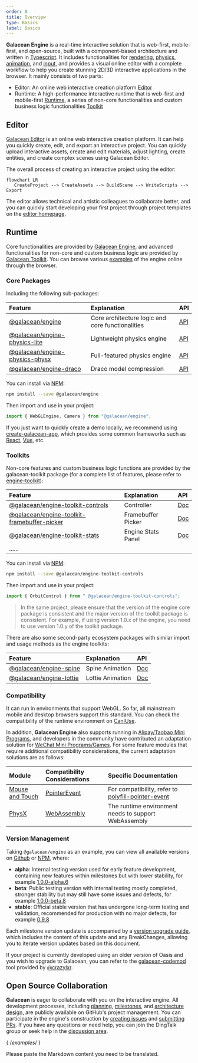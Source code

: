 ```yaml
---
order: 0
title: Overview
type: Basics
label: Basics
---
```


**Galacean Engine** is a real-time interactive solution that is web-first, mobile-first, and open-source, built with a component-based architecture and written in [Typescript](https://www.typescriptlang.org/). It includes functionalities for [rendering](/en/docs/graphics-renderer), [physics](/en/docs/physics-overall), [animation](/en/docs/animation-system), and [input](/en/docs/input), and provides a visual online editor with a complete workflow to help you create stunning 2D/3D interactive applications in the browser. It mainly consists of two parts:

- Editor: An online web interactive creation platform [Editor](https://galacean.antgroup.com/editor)
- Runtime: A high-performance interactive runtime that is web-first and mobile-first [Runtime](https://github.com/galacean/runtime), a series of non-core functionalities and custom business logic functionalities [Toolkit](https://github.com/galacean/runtime-toolkit)

## Editor

[Galacean Editor](https://antg.antgroup.com/editor) is an online web interactive creation platform. It can help you quickly create, edit, and export an interactive project. You can quickly upload interactive assets, create and edit materials, adjust lighting, create entities, and create complex scenes using Galacean Editor.

The overall process of creating an interactive project using the editor:

```mermaid
flowchart LR
   CreateProject --> CreateAssets --> BuildScene --> WriteScripts --> Export
```

The editor allows technical and artistic colleagues to collaborate better, and you can quickly start developing your first project through project templates on the [editor homepage](https://galacean.antgroup.com/editor).

## Runtime

Core functionalities are provided by [Galacean Engine](https://www.npmjs.com/package/@galacean/runtime), and advanced functionalities for non-core and custom business logic are provided by [Galacean Toolkit](https://github.com/galacean/runtime-toolkit). You can browse various [examples](https://antg.antgroup.com/#/examples/latest/background) of the engine online through the browser.

### Core Packages

Including the following sub-packages:

| Feature                                                                                         | Explanation             | API                          |
| :---------------------------------------------------------------------------------------------- | :---------------------- | ---------------------------- |
| [@galacean/engine](https://www.npmjs.com/package/@galacean/engine)                             | Core architecture logic and core functionalities | [API](/apis/core)            |
| [@galacean/engine-physics-lite](https://www.npmjs.com/package/@galacean/engine-physics-lite)   | Lightweight physics engine | [API](/apis/physics-lite)    |
| [@galacean/engine-physics-physx](https://www.npmjs.com/package/@galacean/engine-physics-physx) | Full-featured physics engine | [API](/apis/physics-physx)   |
| [@galacean/engine-draco](https://www.npmjs.com/package/@galacean/engine-draco)                 | Draco model compression | [API](/apis/draco)           |

You can install via [NPM](https://docs.npmjs.com/):

```bash
npm install --save @galacean/engine
```

Then import and use in your project:

```typescript
import { WebGLEngine, Camera } from "@galacean/engine";
```

If you just want to quickly create a demo locally, we recommend using [create-galacean-app](https://github.com/galacean/create-galacean-app), which provides some common frameworks such as [React](https://reactjs.org/), [Vue](https://vuejs.org/), etc.

### Toolkits

Non-core features and custom business logic functions are provided by the galacean-toolkit package (for a complete list of features, please refer to [engine-toolkit](https://github.com/galacean/engine-toolkit/tree/main)):

| Feature                                                                                                                 | Explanation | API                                    |
| :---------------------------------------------------------------------------------------------------------------------- | :---------- | :------------------------------------- |
| [@galacean/engine-toolkit-controls](https://www.npmjs.com/package/@galacean/engine-toolkit-controls)                     | Controller  | [Doc](/en/docs/graphics-camera-control)  |
| [@galacean/engine-toolkit-framebuffer-picker](https://www.npmjs.com/package/@galacean/engine-toolkit-framebuffer-picker) | Framebuffer Picker | [Doc](/en/docs/input-framebuffer-picker) |
| [@galacean/engine-toolkit-stats](https://www.npmjs.com/package/@galacean/engine-toolkit-stats)                           | Engine Stats Panel | [Doc](/en/docs/performance-stats)        |
| ......                                                                                                                  |             |                                        |

You can install via [NPM](https://docs.npmjs.com/):

```bash
npm install --save @galacean/engine-toolkit-controls
```

Then import and use in your project:

```typescript
import { OrbitControl } from " @galacean/engine-toolkit-controls";
```

> In the same project, please ensure that the version of the engine core package is consistent and the major version of the toolkit package is consistent. For example, if using version 1.0.x of the engine, you need to use version 1.0.y of the toolkit package.

There are also some second-party ecosystem packages with similar import and usage methods as the engine toolkits:

| Feature                                                                             | Explanation | API                             |
| :----------------------------------------------------------------------------------- | :---------- | :------------------------------ |
| [@galacean/engine-spine](https://www.npmjs.com/package/@galacean/engine-spine)       | Spine Animation | [Doc](/en/docs/graphics-2d-spine) |
| [@galacean/engine-lottie](https://www.npmjs.com/package/@galacean/engine-lottie)     | Lottie Animation | [Doc](/en/docs/graphics-lottie)   |

### Compatibility

It can run in environments that support WebGL. So far, all mainstream mobile and desktop browsers support this standard. You can check the compatibility of the runtime environment on [CanIUse](https://caniuse.com/?search=webgl).

In addition, **Galacean Engine** also supports running in [Alipay/Taobao Mini Programs](/en/docs/assets-build), and developers in the community have contributed an adaptation solution for [WeChat Mini Programs/Games](https://github.com/deepkolos/platformize). For some feature modules that require additional compatibility considerations, the current adaptation solutions are as follows:

| Module                            | Compatibility Considerations                                | Specific Documentation                                                                   |
| :-------------------------------- | :---------------------------------------------------------- | :---------------------------------------------------------------------------------------- |
| [Mouse and Touch](/en/docs/input)    | [PointerEvent](https://caniuse.com/?search=PointerEvent)     | For compatibility, refer to [polyfill-pointer-event](https://github.com/galacean/polyfill-pointer-event) |
| [PhysX](/en/docs/physics-overall)   | [WebAssembly](https://caniuse.com/?search=wasm)              | The runtime environment needs to support WebAssembly                                       |

### Version Management

Taking `@galacean/engine` as an example, you can view all available versions on [Github](https://github.com/galacean/engine/releases) or [NPM](https://www.npmjs.com/package/@galacean/engine?activeTab=versions), where:

- **alpha**: Internal testing version used for early feature development, containing new features within milestones but with lower stability, for example [1.0.0-alpha.6](https://www.npmjs.com/package/@galacean/engine/v/1.0.0-alpha.6)
- **beta**: Public testing version with internal testing mostly completed, stronger stability but may still have some issues and defects, for example [1.0.0-beta.8](https://www.npmjs.com/package/@galacean/engine/v/1.0.0-beta.8)
- **stable**: Official stable version that has undergone long-term testing and validation, recommended for production with no major defects, for example [0.9.8](https://www.npmjs.com/package/@galacean/engine/v/0.9.8)

Each milestone version update is accompanied by a [version upgrade guide](https://github.com/galacean/engine/wiki/Migration-Guide), which includes the content of this update and any BreakChanges, allowing you to iterate version updates based on this document.

If your project is currently developed using an older version of Oasis and you wish to upgrade to Galacean, you can refer to the [galacean-codemod](https://github.com/crazylxr/galacean-codemod) tool provided by [@crazylxr](https://github.com/crazylxr).

## Open Source Collaboration

**Galacean** is eager to collaborate with you on the interactive engine. All development processes, including [planning](https://github.com/galacean/engine/projects?query=is%3Aopen), [milestones](https://github.com/galacean/engine/milestones), and [architecture design](https://github.com/galacean/engine/wiki/Physical-system-design), are publicly available on GitHub's project management. You can participate in the engine's construction by [creating issues](https://docs.github.com/zh/issues/tracking-your-work-with-issues/creating-an-issue) and [submitting PRs](https://docs.github.com/zh/pull-requests/collaborating-with-pull-requests/proposing-changes-to-your-work-with-pull-requests/creating-a-pull-request-from-a-fork). If you have any questions or need help, you can join the DingTalk group or seek help in the [discussion area](https://github.com/orgs/galacean/discussions). 

{ /*examples*/ }

Please paste the Markdown content you need to be translated.
